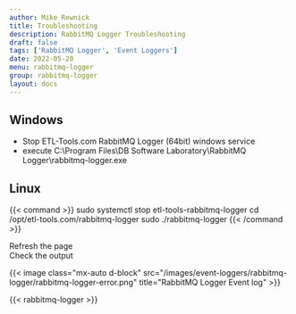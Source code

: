 ```yaml
---
author: Mike Rewnick
title: Troubleshooting
description: RabbitMQ Logger Troubleshooting
draft: false
tags: ['RabbitMQ Logger', 'Event Loggers']
date: 2022-05-20
menu: rabbitmq-logger
group: rabbitmq-logger
layout: docs
---
```


## Windows

- Stop ETL-Tools.com RabbitMQ Logger (64bit) windows service
- execute C:\Program Files\DB Software Laboratory\RabbitMQ Logger\rabbitmq-logger.exe

## Linux

{{< command >}}
sudo systemctl stop etl-tools-rabbitmq-logger
cd /opt/etl-tools.com/rabbitmq-logger
sudo ./rabbitmq-logger
{{< /command >}}

Refresh the page\
Check the output

{{< image class="mx-auto d-block"  src="/images/event-loggers/rabbitmq-logger/rabbitmq-logger-error.png" title="RabbitMQ Logger Event log" >}}

{{< rabbitmq-logger >}}
